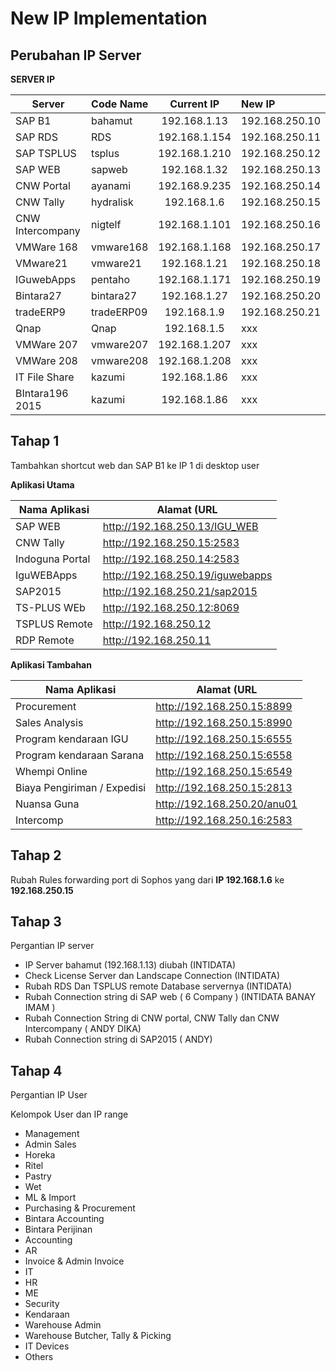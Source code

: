 # New IP Implementation

## Perubahan IP Server 

**SERVER IP**

| Server | Code Name | Current IP | New IP |
| -------| ----------| :--------: | :----- |
|SAP B1 | bahamut | 192.168.1.13 | 192.168.250.10 |
|SAP RDS | RDS | 192.168.1.154 | 192.168.250.11 |
|SAP TSPLUS | tsplus | 192.168.1.210 | 192.168.250.12 |
|SAP WEB | sapweb | 192.168.1.32 | 192.168.250.13 |
|CNW Portal | ayanami | 192.168.9.235 | 192.168.250.14 |
|CNW Tally | hydralisk | 192.168.1.6 | 192.168.250.15 |
|CNW Intercompany | nigtelf | 192.168.1.101 | 192.168.250.16 |
|VMWare 168  | vmware168 | 192.168.1.168 | 192.168.250.17 |
|VMware21 | vmware21 | 192.168.1.21 | 192.168.250.18 |
|IGuwebApps | pentaho | 192.168.1.171 | 192.168.250.19 |
|Bintara27 | bintara27 | 192.168.1.27 | 192.168.250.20 |
|tradeERP9 | tradeERP09 | 192.168.1.9 | 192.168.250.21 |
|Qnap | Qnap | 192.168.1.5 | xxx |
|VMWare 207 | vmware207 | 192.168.1.207 | xxx |
|VMWare 208 | vmware208 | 192.168.1.208 | xxx |
|IT File Share | kazumi | 192.168.1.86 | xxx |
|BIntara196 2015 | kazumi | 192.168.1.86 | xxx |



## Tahap 1

Tambahkan shortcut web dan SAP B1 ke IP 1 di desktop user

**Aplikasi Utama**


| Nama Aplikasi | Alamat (URL |
| --------------| ------------|
| SAP WEB       | http://192.168.250.13/IGU_WEB |
| CNW Tally    | http://192.168.250.15:2583 |
| Indoguna Portal | http://192.168.250.14:2583 |
| IguWEBApps      | http://192.168.250.19/iguwebapps |
| SAP2015       | http://192.168.250.21/sap2015 |
| TS-PLUS WEb       | http://192.168.250.12:8069 |
| TSPLUS Remote       | http://192.168.250.12 |
| RDP Remote       | http://192.168.250.11 |

**Aplikasi Tambahan**

| Nama Aplikasi | Alamat (URL |
| --------------| ------------|
| Procurement       | http://192.168.250.15:8899 |
| Sales Analysis    | http://192.168.250.15:8990 |
| Program kendaraan IGU | http://192.168.250.15:6555 |
| Program kendaraan Sarana | http://192.168.250.15:6558 |
| Whempi Online      | http://192.168.250.15:6549 |
| Biaya Pengiriman / Expedisi   | http://192.168.250.15:2813 |
| Nuansa Guna       | http://192.168.250.20/anu01 |
| Intercomp       | http://192.168.250.16:2583 |


## Tahap 2

Rubah Rules forwarding port di Sophos yang dari **IP 192.168.1.6** ke **192.168.250.15**

## Tahap 3

Pergantian IP server

* IP Server bahamut (192.168.1.13) diubah (INTIDATA)
* Check License Server dan Landscape Connection (INTIDATA)
* Rubah RDS Dan TSPLUS remote Database servernya (INTIDATA)
* Rubah Connection string di SAP web ( 6 Company ) (INTIDATA BANAY IMAM )
* Rubah Connection String di CNW portal, CNW Tally dan CNW Intercompany ( ANDY DIKA)
* Rubah Connection string di SAP2015  ( ANDY)

## Tahap 4

Pergantian IP User 

Kelompok User dan IP range
* Management
* Admin Sales
* Horeka
* Ritel
* Pastry
* Wet
* ML & Import
* Purchasing & Procurement 
* Bintara Accounting
* Bintara Perijinan
* Accounting 
* AR 
* Invoice & Admin Invoice
* IT
* HR 
* ME 
* Security
* Kendaraan
* Warehouse Admin
* Warehouse Butcher, Tally & Picking
* IT Devices
* Others



